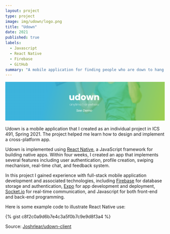 ```yaml
---
layout: project
type: project
image: img/udown/logo.png
title: "Udown"
date: 2021
published: true
labels:
  - Javascript
  - React Native
  - Firebase
  - GitHub
summary: "A mobile application for finding people who are down to hang out that I developed in ICS 491."
---
```


<img class="img-fluid" src="../img/udown/banner.png">

Udown is a mobile application that I created as an individual project in ICS 491, Spring 2021. The project helped me learn how to design and implement a cross-platform app.

Udown is implemented using [React Native](https://reactnative.dev/), a JavaScript framework for building native apps. Within four weeks, I created an app that implements several features including user authentication, profile creation, swiping mechanism, real-time chat, and feedback system.

In this project I gained experience with full-stack mobile application development and associated technologies, including [Firebase](https://firebase.google.com/) for database storage and authentication, [Expo](https://expo.io/) for app development and deployment, [Socket.io](https://socket.io/) for real-time communication, and Javascript for both front-end and back-end programming.

Here is some example code to illustrate React Native use:

{% gist c8f2c0a9d6b7e4c3a5f0b7c9e9d8f3a4 %}

Source: <a href="https://github.com/Joshrlear/udown-client">Joshrlear/udown-client</a>
